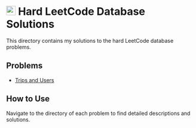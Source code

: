 # <img src="https://www.svgrepo.com/show/407314/red-circle.svg" width="25px" height="25px"></img> Hard LeetCode Database Solutions

This directory contains my solutions to the hard LeetCode database problems.

## Problems

- [Trips and Users](./Trips%20and%20Users/README.md)

## How to Use

Navigate to the directory of each problem to find detailed descriptions and solutions.

